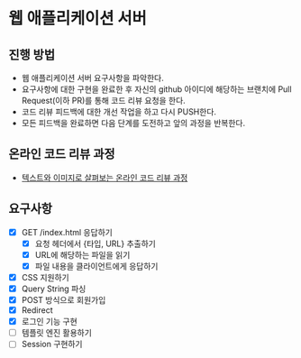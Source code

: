 # 웹 애플리케이션 서버
## 진행 방법
* 웹 애플리케이션 서버 요구사항을 파악한다.
* 요구사항에 대한 구현을 완료한 후 자신의 github 아이디에 해당하는 브랜치에 Pull Request(이하 PR)를 통해 코드 리뷰 요청을 한다.
* 코드 리뷰 피드백에 대한 개선 작업을 하고 다시 PUSH한다.
* 모든 피드백을 완료하면 다음 단계를 도전하고 앞의 과정을 반복한다.

## 온라인 코드 리뷰 과정
* [텍스트와 이미지로 살펴보는 온라인 코드 리뷰 과정](https://github.com/next-step/nextstep-docs/tree/master/codereview)

## 요구사항
- [X] GET /index.html 응답하기
  - [X] 요청 헤더에서 {타입, URL} 추출하기
  - [X] URL에 해당하는 파일을 읽기
  - [X] 파일 내용을 클라이언트에게 응답하기
- [X] CSS 지원하기
- [X] Query String 파싱
- [X] POST 방식으로 회원가입
- [X] Redirect
- [X] 로그인 기능 구현
- [ ] 템플릿 엔진 활용하기
- [ ] Session 구현하기
